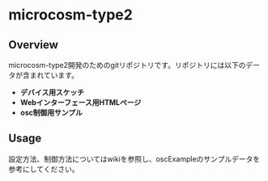 # microcosm-type2

## Overview
microcosm-type2開発のためのgitリポジトリです。リポジトリには以下のデータが含まれています。

- **デバイス用スケッチ**
- **Webインターフェース用HTMLページ**
- **osc制御用サンプル**

## Usage
設定方法、制御方法についてはwikiを参照し、oscExampleのサンプルデータを参考にしてください。